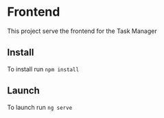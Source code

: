 # Frontend

This project serve the frontend for the Task Manager

## Install

To install run `npm install`

## Launch

To launch run `ng serve`

